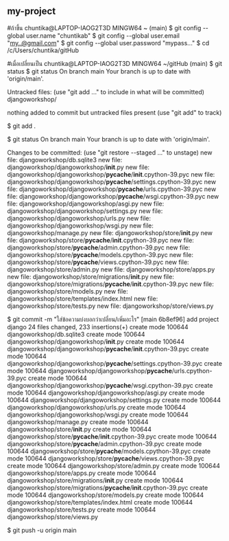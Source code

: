 ## my-project
#ถ้าขึ้น chuntika@LAPTOP-IAOG2T3D MINGW64 ~ (main)
$ git config --global user.name "chuntikab"
$ git config --global user.email "my..@gmail.com"
$ git config --global user.password "mypass..."
$ cd /c/Users/chuntika/gitHub

#เมื่อเปลี่ยนเป็น chuntika@LAPTOP-IAOG2T3D MINGW64 ~/gitHub (main)
$ git status
  $ git status
  On branch main
  Your branch is up to date with 'origin/main'.

  Untracked files:
    (use "git add <file>..." to include in what will be committed)
          djangoworkshop/

  nothing added to commit but untracked files present (use "git add" to track)

$ git add .

$ git status
On branch main
Your branch is up to date with 'origin/main'.

Changes to be committed:
  (use "git restore --staged <file>..." to unstage)
        new file:   djangoworkshop/db.sqlite3
        new file:   djangoworkshop/djangoworkshop/__init__.py
        new file:   djangoworkshop/djangoworkshop/__pycache__/__init__.cpython-39.pyc
        new file:   djangoworkshop/djangoworkshop/__pycache__/settings.cpython-39.pyc
        new file:   djangoworkshop/djangoworkshop/__pycache__/urls.cpython-39.pyc
        new file:   djangoworkshop/djangoworkshop/__pycache__/wsgi.cpython-39.pyc
        new file:   djangoworkshop/djangoworkshop/asgi.py
        new file:   djangoworkshop/djangoworkshop/settings.py
        new file:   djangoworkshop/djangoworkshop/urls.py
        new file:   djangoworkshop/djangoworkshop/wsgi.py
        new file:   djangoworkshop/manage.py
        new file:   djangoworkshop/store/__init__.py
        new file:   djangoworkshop/store/__pycache__/__init__.cpython-39.pyc
        new file:   djangoworkshop/store/__pycache__/admin.cpython-39.pyc
        new file:   djangoworkshop/store/__pycache__/models.cpython-39.pyc
        new file:   djangoworkshop/store/__pycache__/views.cpython-39.pyc
        new file:   djangoworkshop/store/admin.py
        new file:   djangoworkshop/store/apps.py
        new file:   djangoworkshop/store/migrations/__init__.py
        new file:   djangoworkshop/store/migrations/__pycache__/__init__.cpython-39.pyc
        new file:   djangoworkshop/store/models.py
        new file:   djangoworkshop/store/templates/index.html
        new file:   djangoworkshop/store/tests.py
        new file:   djangoworkshop/store/views.py
        
        
        
$ git commit -m "ใส่ข้อความบ่งบอกว่าเปลี่ยน/เพิ่มอะไร"
[main 6b8ef96] add project django
 24 files changed, 233 insertions(+)
 create mode 100644 djangoworkshop/db.sqlite3
 create mode 100644 djangoworkshop/djangoworkshop/__init__.py
 create mode 100644 djangoworkshop/djangoworkshop/__pycache__/__init__.cpython-39.pyc
 create mode 100644 djangoworkshop/djangoworkshop/__pycache__/settings.cpython-39.pyc
 create mode 100644 djangoworkshop/djangoworkshop/__pycache__/urls.cpython-39.pyc
 create mode 100644 djangoworkshop/djangoworkshop/__pycache__/wsgi.cpython-39.pyc
 create mode 100644 djangoworkshop/djangoworkshop/asgi.py
 create mode 100644 djangoworkshop/djangoworkshop/settings.py
 create mode 100644 djangoworkshop/djangoworkshop/urls.py
 create mode 100644 djangoworkshop/djangoworkshop/wsgi.py
 create mode 100644 djangoworkshop/manage.py
 create mode 100644 djangoworkshop/store/__init__.py
 create mode 100644 djangoworkshop/store/__pycache__/__init__.cpython-39.pyc
 create mode 100644 djangoworkshop/store/__pycache__/admin.cpython-39.pyc
 create mode 100644 djangoworkshop/store/__pycache__/models.cpython-39.pyc
 create mode 100644 djangoworkshop/store/__pycache__/views.cpython-39.pyc
 create mode 100644 djangoworkshop/store/admin.py
 create mode 100644 djangoworkshop/store/apps.py
 create mode 100644 djangoworkshop/store/migrations/__init__.py
 create mode 100644 djangoworkshop/store/migrations/__pycache__/__init__.cpython-39.pyc
 create mode 100644 djangoworkshop/store/models.py
 create mode 100644 djangoworkshop/store/templates/index.html
 create mode 100644 djangoworkshop/store/tests.py
 create mode 100644 djangoworkshop/store/views.py
 
 
 
 $ git push -u origin main






